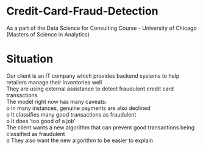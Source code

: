 # Credit-Card-Fraud-Detection
As a part of the Data Science for Consulting Course - University of Chicago (Masters of Science in Analytics) 

# Situation
Our client is an IT company which provides backend systems to help retailers manage their inventories well
<br/>
They are using external assistance to detect fraudulent credit card transactions 
<br/>
The model right now has many caveats:
<br/>
  o	In many instances, genuine payments are also declined
  <br/>
  o	It classifies many good transactions as fraudulent
  <br/>
  o	It does ‘too good of a job’
  <br/>
The client wants a new algorithm that can prevent good transactions being classified as fraudulent
<br/>
  o	They also want the new algorithm to be easier to explain
